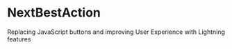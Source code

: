 # NextBestAction
Replacing JavaScript buttons and improving User Experience with Lightning features
